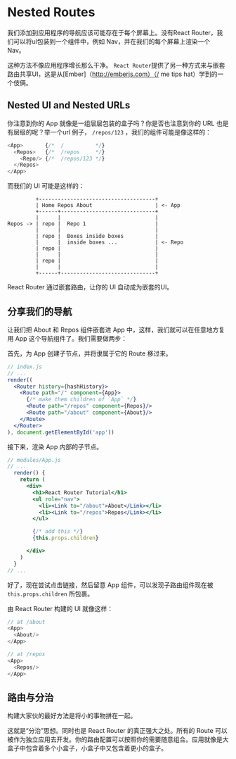 # Nested Routes

我们添加到应用程序的导航应该可能存在于每个屏幕上。没有React Router，我们可以将ul包装到一个组件中，例如 Nav，并在我们的每个屏幕上渲染一个 Nav。

这种方法不像应用程序增长那么干净。
`React Router`提供了另一种方式来与嵌套路由共享UI，这是从[Ember]（http://emberjs.com）（/ me tips hat）学到的一个伎俩。

## Nested UI and Nested URLs

你注意到你的 App 就像是一组层层包装的盒子吗？你是否也注意到你的 URL 也是有层级的呢？举一个url 例子， `/repos/123` ，我们的组件可能是像这样的：

```js
<App>       {/*  /          */}
  <Repos>   {/*  /repos     */}
    <Repo/> {/*  /repos/123 */}
  </Repos>
</App>
```

而我们的 UI 可能是这样的：

```
         +-------------------------------------+
         | Home Repos About                    | <- App
         +------+------------------------------+
         |      |                              |
Repos -> | repo |  Repo 1                      |
         |      |                              |
         | repo |  Boxes inside boxes          |
         |      |  inside boxes ...            | <- Repo
         | repo |                              |
         |      |                              |
         | repo |                              |
         |      |                              |
         +------+------------------------------+
```

React Router 通过嵌套路由，让你的 UI 自动成为嵌套的UI。

## 分享我们的导航

让我们把 About 和 Repos 组件嵌套进 App 中，这样，我们就可以在任意地方复用 App 这个导航组件了。我们需要做两步：

首先，为 App 创建子节点，并将隶属于它的 Route 移过来。

```jsx
// index.js
// ...
render((
  <Router history={hashHistory}>
    <Route path="/" component={App}>
      {/* make them children of `App` */}
      <Route path="/repos" component={Repos}/>
      <Route path="/about" component={About}/>
    </Route>
  </Router>
), document.getElementById('app'))
```

接下来，渲染 App 内部的子节点。

```jsx
// modules/App.js
// ...
  render() {
    return (
      <div>
        <h1>React Router Tutorial</h1>
        <ul role="nav">
          <li><Link to="/about">About</Link></li>
          <li><Link to="/repos">Repos</Link></li>
        </ul>

        {/* add this */}
        {this.props.children}

      </div>
    )
  }
// ...
```

好了，现在尝试点击链接，然后留意 App 组件，可以发现子路由组件现在被 `this.props.children` 所包裹。

由 React Router 构建的 UI 就像这样：

```js
// at /about
<App>
  <About/>
</App>

// at /repos
<App>
  <Repos/>
</App>
```

## 路由与分治

构建大家伙的最好方法是将小的事物拼在一起。

这就是“分治”思想。同时也是 React Router 的真正强大之处。所有的 Route 可以被作为独立应用去开发。你的路由配置可以按照你的需要随意组合。应用就像是大盒子中包含着多个小盒子，小盒子中又包含着更小的盒子。